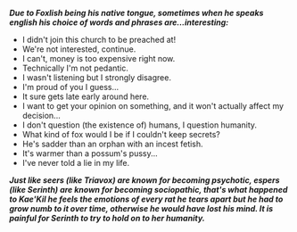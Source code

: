***Due to Foxlish being his native tongue, sometimes when he speaks english his choice of words and phrases are...interesting:***
- I didn't join this church to be preached at!
- We're not interested, continue.
- I can't, money is too expensive right now.
- Technically I'm not pedantic.
- I wasn't listening but I strongly disagree.
- I'm proud of you I guess...
- It sure gets late early around here.
- I want to get your opinion on something, and it won't actually affect my decision...
- I don't question (the existence of) humans, I question humanity.
- What kind of fox would I be if I couldn't keep secrets?
- He's sadder than an orphan with an incest fetish.
- It's warmer than a possum's pussy...
- I've never told a lie in my life.

***Just like seers (like Triavox) are known for becoming psychotic, espers (like Serinth) are known for becoming sociopathic, that's what happened to Kae'Kil he feels the emotions of every rat he tears apart but he had to grow numb to it over time, otherwise he would have lost his mind.
It is painful for Serinth to try to hold on to her humanity.***